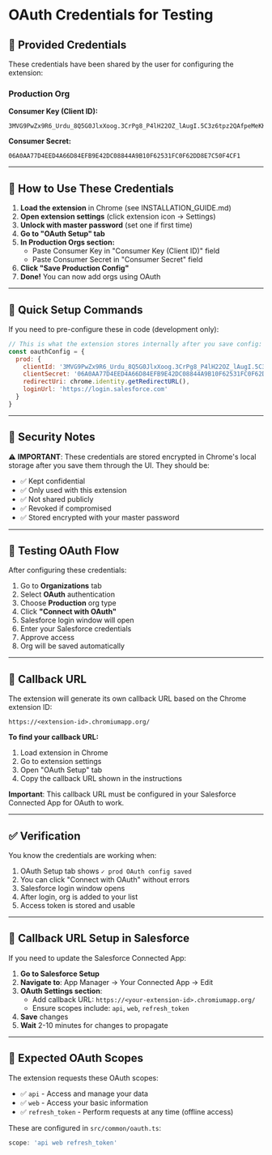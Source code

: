 # OAuth Credentials for Testing

## 🔑 Provided Credentials

These credentials have been shared by the user for configuring the extension:

### Production Org

**Consumer Key (Client ID):**
```
3MVG9PwZx9R6_Urdu_8Q5G0JlxXoog.3CrPg8_P4lH22OZ_lAugI.5C3z6tpz2QAfpeMeKKsyeYDXQHohQIH7
```

**Consumer Secret:**
```
06A0AA77D4EED4A66D84EFB9E42DC08844A9B10F62531FC0F62DD8E7C50F4CF1
```

---

## 📝 How to Use These Credentials

1. **Load the extension** in Chrome (see INSTALLATION_GUIDE.md)
2. **Open extension settings** (click extension icon → Settings)
3. **Unlock with master password** (set one if first time)
4. **Go to "OAuth Setup" tab**
5. **In Production Orgs section:**
   - Paste Consumer Key in "Consumer Key (Client ID)" field
   - Paste Consumer Secret in "Consumer Secret" field
6. **Click "Save Production Config"**
7. **Done!** You can now add orgs using OAuth

---

## 🎯 Quick Setup Commands

If you need to pre-configure these in code (development only):

```javascript
// This is what the extension stores internally after you save config:
const oauthConfig = {
  prod: {
    clientId: '3MVG9PwZx9R6_Urdu_8Q5G0JlxXoog.3CrPg8_P4lH22OZ_lAugI.5C3z6tpz2QAfpeMeKKsyeYDXQHohQIH7',
    clientSecret: '06A0AA77D4EED4A66D84EFB9E42DC08844A9B10F62531FC0F62DD8E7C50F4CF1',
    redirectUri: chrome.identity.getRedirectURL(),
    loginUrl: 'https://login.salesforce.com'
  }
}
```

---

## 🔐 Security Notes

⚠️ **IMPORTANT**: These credentials are stored encrypted in Chrome's local storage after you save them through the UI. They should be:

- ✅ Kept confidential
- ✅ Only used with this extension
- ✅ Not shared publicly
- ✅ Revoked if compromised
- ✅ Stored encrypted with your master password

---

## 🧪 Testing OAuth Flow

After configuring these credentials:

1. Go to **Organizations** tab
2. Select **OAuth** authentication
3. Choose **Production** org type
4. Click **"Connect with OAuth"**
5. Salesforce login window will open
6. Enter your Salesforce credentials
7. Approve access
8. Org will be saved automatically

---

## 📍 Callback URL

The extension will generate its own callback URL based on the Chrome extension ID:

```
https://<extension-id>.chromiumapp.org/
```

**To find your callback URL:**
1. Load extension in Chrome
2. Go to extension settings
3. Open "OAuth Setup" tab
4. Copy the callback URL shown in the instructions

**Important**: This callback URL must be configured in your Salesforce Connected App for OAuth to work.

---

## ✅ Verification

You know the credentials are working when:

1. OAuth Setup tab shows `✓ prod OAuth config saved`
2. You can click "Connect with OAuth" without errors
3. Salesforce login window opens
4. After login, org is added to your list
5. Access token is stored and usable

---

## 🔄 Callback URL Setup in Salesforce

If you need to update the Salesforce Connected App:

1. **Go to Salesforce Setup**
2. **Navigate to**: App Manager → Your Connected App → Edit
3. **OAuth Settings section**:
   - Add callback URL: `https://<your-extension-id>.chromiumapp.org/`
   - Ensure scopes include: `api`, `web`, `refresh_token`
4. **Save** changes
5. **Wait** 2-10 minutes for changes to propagate

---

## 🎯 Expected OAuth Scopes

The extension requests these OAuth scopes:

- ✅ `api` - Access and manage your data
- ✅ `web` - Access your basic information
- ✅ `refresh_token` - Perform requests at any time (offline access)

These are configured in `src/common/oauth.ts`:

```typescript
scope: 'api web refresh_token'
```
